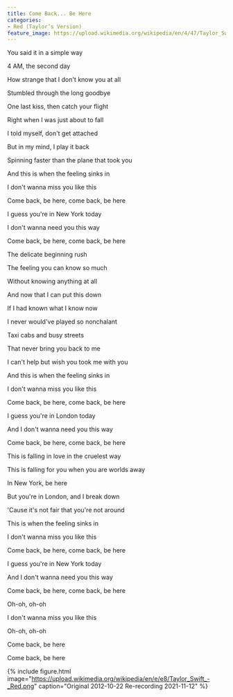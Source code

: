 ```yaml
---
title: Come Back... Be Here
categories:
- Red (Taylor’s Version)
feature_image: https://upload.wikimedia.org/wikipedia/en/4/47/Taylor_Swift_-_Red_%28Taylor%27s_Version%29.png
--- 
```

You said it in a simple way

4 AM, the second day

How strange that I don't know you at all

Stumbled through the long goodbye

One last kiss, then catch your flight

Right when I was just about to fall

I told myself, don't get attached

But in my mind, I play it back

Spinning faster than the plane that took you

And this is when the feeling sinks in

I don't wanna miss you like this

Come back, be here, come back, be here

I guess you're in New York today

I don't wanna need you this way

Come back, be here, come back, be here

The delicate beginning rush

The feeling you can know so much

Without knowing anything at all

And now that I can put this down

If I had known what I know now

I never would've played so nonchalant

Taxi cabs and busy streets

That never bring you back to me

I can't help but wish you took me with you

And this is when the feeling sinks in

I don't wanna miss you like this

Come back, be here, come back, be here

I guess you're in London today

And I don't wanna need you this way

Come back, be here, come back, be here

This is falling in love in the cruelest way

This is falling for you when you are worlds away

In New York, be here

But you're in London, and I break down

'Cause it's not fair that you're not around

This is when the feeling sinks in

I don't wanna miss you like this

Come back, be here, come back, be here

I guess you're in New York today

And I don't wanna need you this way

Come back, be here, come back, be here

Oh-oh, oh-oh

I don't wanna miss you like this

Oh-oh, oh-oh

Come back, be here

Come back, be here


 {% include figure.html image="https://upload.wikimedia.org/wikipedia/en/e/e8/Taylor_Swift_-_Red.png" caption="Original 2012-10-22 Re-recording 2021-11-12" %}